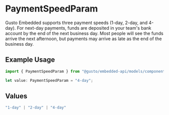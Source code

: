 # PaymentSpeedParam

Gusto Embedded supports three payment speeds (1-day, 2-day, and 4-day). For next-day payments, funds are deposited in your team's bank account by the end of the next business day. Most people will see the funds arrive the next afternoon, but payments may arrive as late as the end of the business day.

## Example Usage

```typescript
import { PaymentSpeedParam } from "@gusto/embedded-api/models/components/paymentspeedparam.js";

let value: PaymentSpeedParam = "4-day";
```

## Values

```typescript
"1-day" | "2-day" | "4-day"
```